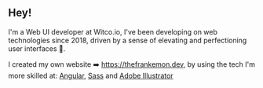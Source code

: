 ## Hey!

I'm a Web UI developer at Witco.io, I've been developing on web technologies since 2018, driven by a sense of elevating and perfectioning user interfaces 🎨.

I created my own website ➡️ https://thefrankemon.dev, by using the tech I'm more skilled at: [Angular](https://angular.io), [Sass](https://sass-lang.com) and [Adobe Illustrator](https://www.adobe.com/products/illustrator.html)


<!--
**TheFrankemon/TheFrankemon** is a ✨ _special_ ✨ repository because its `README.md` (this file) appears on your GitHub profile.

Here are some ideas to get you started:

- 🔭 I’m currently working on ...
- 🌱 I’m currently learning ...
- 👯 I’m looking to collaborate on ...
- 🤔 I’m looking for help with ...
- 💬 Ask me about ...
- 📫 How to reach me: ...
- 😄 Pronouns: ...
- ⚡ Fun fact: ...
-->
